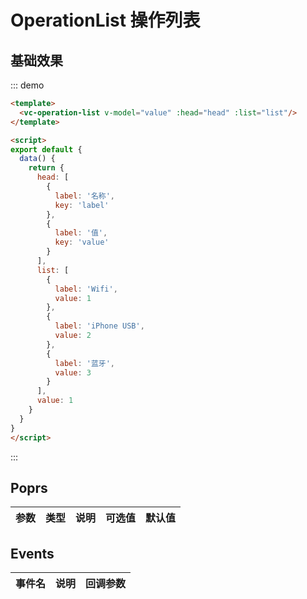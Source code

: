 
# OperationList 操作列表

## 基础效果

::: demo 
```html
<template>
  <vc-operation-list v-model="value" :head="head" :list="list"/>
</template>

<script>
export default {
  data() {
    return {
      head: [
        {
          label: '名称',
          key: 'label'
        },
        {
          label: '值',
          key: 'value'
        }
      ],
      list: [
        {
          label: 'Wifi',
          value: 1
        },
        {
          label: 'iPhone USB',
          value: 2
        },
        {
          label: '蓝牙',
          value: 3
        }
      ],
      value: 1
    }
  }
}
</script>
```
:::


## Poprs

| 参数 | 类型 | 说明 | 可选值 | 默认值 |
|---|---|---|---|---|


## Events

| 事件名 | 说明 | 回调参数 |
| --- | --- | --- |
